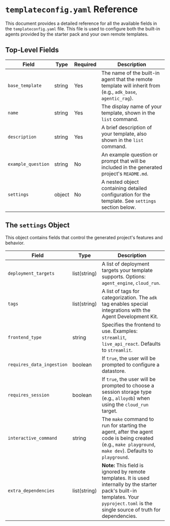 # `templateconfig.yaml` Reference

This document provides a detailed reference for all the available fields in the `templateconfig.yaml` file. This file is used to configure both the built-in agents provided by the starter pack and your own remote templates.

## Top-Level Fields

| Field               | Type   | Required | Description                                                                                             |
| ------------------- | ------ | -------- | ------------------------------------------------------------------------------------------------------- |
| `base_template`     | string | Yes      | The name of the built-in agent that the remote template will inherit from (e.g., `adk_base`, `agentic_rag`). |
| `name`              | string | Yes      | The display name of your template, shown in the `list` command.                                         |
| `description`       | string | Yes      | A brief description of your template, also shown in the `list` command.                                 |
| `example_question`  | string | No       | An example question or prompt that will be included in the generated project's `README.md`.             |
| `settings`          | object | No       | A nested object containing detailed configuration for the template. See `settings` section below.       |

## The `settings` Object

This object contains fields that control the generated project's features and behavior.

| Field                       | Type           | Description                                                                                                                                 |
| --------------------------- | -------------- | ------------------------------------------------------------------------------------------------------------------------------------------- |
| `deployment_targets`        | list(string)   | A list of deployment targets your template supports. Options: `agent_engine`, `cloud_run`.                                                  |
| `tags`                      | list(string)   | A list of tags for categorization. The `adk` tag enables special integrations with the Agent Development Kit.                                 |
| `frontend_type`             | string         | Specifies the frontend to use. Examples: `streamlit`, `live_api_react`. Defaults to `streamlit`.                                             |
| `requires_data_ingestion`   | boolean        | If `true`, the user will be prompted to configure a datastore.                                                                              |
| `requires_session`          | boolean        | If `true`, the user will be prompted to choose a session storage type (e.g., `alloydb`) when using the `cloud_run` target.                    |
| `interactive_command`       | string         | The `make` command to run for starting the agent, after the agent code is being created (e.g., `make playground`, `make dev`). Defaults to `playground`. |
| `extra_dependencies`        | list(string)   | **Note:** This field is ignored by remote templates. It is used internally by the starter pack's built-in templates. Your `pyproject.toml` is the single source of truth for dependencies. |
